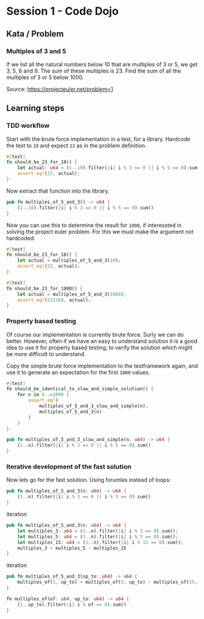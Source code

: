 # Session 1 - Code Dojo

## Kata / Problem

### Multiples of 3 and 5

If we list all the natural numbers below 10 that are multiples of 3 or 5, we get 3, 5, 6 and 9. The sum of these multiples is 23. Find the sum of all the multiples of 3 or 5 below 1000.

Source: <https://projecteuler.net/problem=1>

## Learning steps

### TDD workflow

Start with the brute force implementation in a test, for a library. Hardcode the test to `10` and expect `23` as in the problem definition.

```rust
#[test]
fn should_be_23_for_10() {
    let actual: u64 = (1..10).filter(|i| i % 3 == 0 || i % 5 == 0).sum();
    assert_eq!(23, actual);
}
```

Now extract that function into the library.

```rust
pub fn multiples_of_5_and_3() -> u64 {
    (1..10).filter(|i| i % 3 == 0 || i % 5 == 0).sum()
}
```

Now you can use this to determine the result for `1000`, if interessted in solving the project euler problem. For this we must make the argument not hardcoded:

```rust
#[test]
fn should_be_23_for_10() {
    let actual = multiples_of_5_and_3(10);
    assert_eq!(23, actual);
}

#[test]
fn should_be_23_for_1000() {
    let actual = multiples_of_5_and_3(1000);
    assert_eq!(233168, actual);
}
```

### Property based testing

Of course our implementation is currently brute force. Surly we can do better. However, often if we have an easy to understand solution it is a good idea to use it for property based testing, to verify the solution which might be more difficult to understand.

Copy the simple brute force implementation to the testframework again, and use it to generate an expectation for the first `1000` values.

```rust
#[test]
fn should_be_identical_to_slow_and_simple_solution() {
    for n in 0..=1000 {
        assert_eq!(
            multiples_of_5_and_3_slow_and_simple(n),
            multiples_of_5_and_3(n)
        )
    }
}

pub fn multiples_of_5_and_3_slow_and_simple(n: u64) -> u64 {
    (1..n).filter(|i| i % 3 == 0 || i % 5 == 0).sum()
}
```

### Iterative development of the fast solution

Now lets go for the fast solution. Using forumlas instead of loops:

```rust
pub fn multiples_of_5_and_3(n: u64) -> u64 {
    (1..n).filter(|i| i % 3 == 0 || i % 5 == 0).sum()
}
```

iteration

```rust
pub fn multiples_of_5_and_3(n: u64) -> u64 {
    let multiples_3: u64 = (1..n).filter(|i| i % 3 == 0).sum();
    let multiples_5: u64 = (1..n).filter(|i| i % 5 == 0).sum();
    let multiples_15: u64 = (1..n).filter(|i| i % 15 == 0).sum();
    multiples_3 + multiples_5 - multiples_15
}
```

iteration

```rust
pub fn multiples_of_5_and_3(up_to: u64) -> u64 {
    multiples_of(3, up_to) + multiples_of(5, up_to) - multiples_of(15, up_to)
}

fn multiples_of(of: u64, up_to: u64) -> u64 {
    (1..up_to).filter(|i| i % of == 0).sum()
}
```
